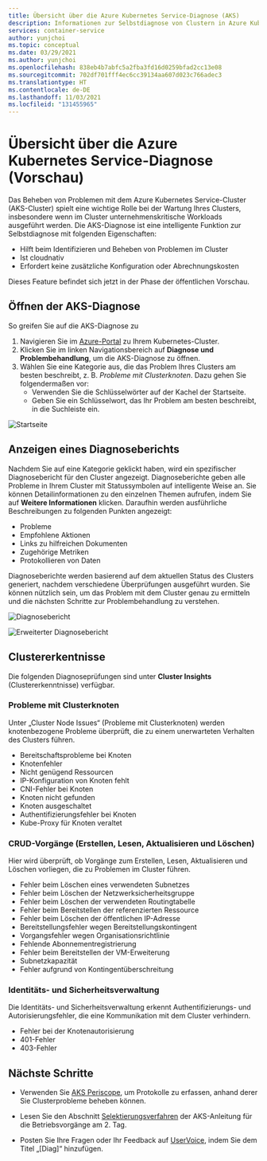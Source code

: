 ```yaml
---
title: Übersicht über die Azure Kubernetes Service-Diagnose (AKS)
description: Informationen zur Selbstdiagnose von Clustern in Azure Kubernetes Service.
services: container-service
author: yunjchoi
ms.topic: conceptual
ms.date: 03/29/2021
ms.author: yunjchoi
ms.openlocfilehash: 838eb4b7abfc5a2fba3fd16d0259bfad2cc13e08
ms.sourcegitcommit: 702df701fff4ec6cc39134aa607d023c766adec3
ms.translationtype: HT
ms.contentlocale: de-DE
ms.lasthandoff: 11/03/2021
ms.locfileid: "131455965"
---
```

# <a name="azure-kubernetes-service-diagnostics-preview-overview"></a>Übersicht über die Azure Kubernetes Service-Diagnose (Vorschau)

Das Beheben von Problemen mit dem Azure Kubernetes Service-Cluster (AKS-Cluster) spielt eine wichtige Rolle bei der Wartung Ihres Clusters, insbesondere wenn im Cluster unternehmenskritische Workloads ausgeführt werden. Die AKS-Diagnose ist eine intelligente Funktion zur Selbstdiagnose mit folgenden Eigenschaften:
* Hilft beim Identifizieren und Beheben von Problemen im Cluster 
* Ist cloudnativ
* Erfordert keine zusätzliche Konfiguration oder Abrechnungskosten

Dieses Feature befindet sich jetzt in der Phase der öffentlichen Vorschau. 

## <a name="open-aks-diagnostics"></a>Öffnen der AKS-Diagnose

So greifen Sie auf die AKS-Diagnose zu

1. Navigieren Sie im [Azure-Portal](https://portal.azure.com) zu Ihrem Kubernetes-Cluster.
1. Klicken Sie im linken Navigationsbereich auf **Diagnose und Problembehandlung**, um die AKS-Diagnose zu öffnen.
1. Wählen Sie eine Kategorie aus, die das Problem Ihres Clusters am besten beschreibt, z. B. _Probleme mit Clusterknoten_. Dazu gehen Sie folgendermaßen vor:
    * Verwenden Sie die Schlüsselwörter auf der Kachel der Startseite.
    * Geben Sie ein Schlüsselwort, das Ihr Problem am besten beschreibt, in die Suchleiste ein.

![Startseite](./media/concepts-diagnostics/aks-diagnostics-homepage.png)

## <a name="view-a-diagnostic-report"></a>Anzeigen eines Diagnoseberichts

Nachdem Sie auf eine Kategorie geklickt haben, wird ein spezifischer Diagnosebericht für den Cluster angezeigt. Diagnoseberichte geben alle Probleme in Ihrem Cluster mit Statussymbolen auf intelligente Weise an. Sie können Detailinformationen zu den einzelnen Themen aufrufen, indem Sie auf **Weitere Informationen** klicken. Daraufhin werden ausführliche Beschreibungen zu folgenden Punkten angezeigt:
* Probleme
* Empfohlene Aktionen
* Links zu hilfreichen Dokumenten
* Zugehörige Metriken
* Protokollieren von Daten 

Diagnoseberichte werden basierend auf dem aktuellen Status des Clusters generiert, nachdem verschiedene Überprüfungen ausgeführt wurden. Sie können nützlich sein, um das Problem mit dem Cluster genau zu ermitteln und die nächsten Schritte zur Problembehandlung zu verstehen.

![Diagnosebericht](./media/concepts-diagnostics/diagnostic-report.png)

![Erweiterter Diagnosebericht](./media/concepts-diagnostics/node-issues.png)

## <a name="cluster-insights"></a>Clustererkentnisse

Die folgenden Diagnoseprüfungen sind unter **Cluster Insights** (Clustererkenntnisse) verfügbar.

### <a name="cluster-node-issues"></a>Probleme mit Clusterknoten

Unter „Cluster Node Issues“ (Probleme mit Clusterknoten) werden knotenbezogene Probleme überprüft, die zu einem unerwarteten Verhalten des Clusters führen.

- Bereitschaftsprobleme bei Knoten
- Knotenfehler
- Nicht genügend Ressourcen
- IP-Konfiguration von Knoten fehlt
- CNI-Fehler bei Knoten
- Knoten nicht gefunden
- Knoten ausgeschaltet
- Authentifizierungsfehler bei Knoten
- Kube-Proxy für Knoten veraltet

### <a name="create-read-update--delete-crud-operations"></a>CRUD-Vorgänge (Erstellen, Lesen, Aktualisieren und Löschen)

Hier wird überprüft, ob Vorgänge zum Erstellen, Lesen, Aktualisieren und Löschen vorliegen, die zu Problemen im Cluster führen.

- Fehler beim Löschen eines verwendeten Subnetzes
- Fehler beim Löschen der Netzwerksicherheitsgruppe
- Fehler beim Löschen der verwendeten Routingtabelle
- Fehler beim Bereitstellen der referenzierten Ressource
- Fehler beim Löschen der öffentlichen IP-Adresse
- Bereitstellungsfehler wegen Bereitstellungskontingent
- Vorgangsfehler wegen Organisationsrichtlinie
- Fehlende Abonnementregistrierung
- Fehler beim Bereitstellen der VM-Erweiterung
- Subnetzkapazität
- Fehler aufgrund von Kontingentüberschreitung

### <a name="identity-and-security-management"></a>Identitäts- und Sicherheitsverwaltung

Die Identitäts- und Sicherheitsverwaltung erkennt Authentifizierungs- und Autorisierungsfehler, die eine Kommunikation mit dem Cluster verhindern.

- Fehler bei der Knotenautorisierung
- 401-Fehler
- 403-Fehler

## <a name="next-steps"></a>Nächste Schritte

* Verwenden Sie [AKS Periscope](https://aka.ms/aksperiscope), um Protokolle zu erfassen, anhand derer Sie Clusterprobleme beheben können.

* Lesen Sie den Abschnitt [Selektierungsverfahren](/azure/architecture/operator-guides/aks/aks-triage-practices) der AKS-Anleitung für die Betriebsvorgänge am 2. Tag.

* Posten Sie Ihre Fragen oder Ihr Feedback auf [UserVoice](https://feedback.azure.com/d365community/forum/aabe212a-f724-ec11-b6e6-000d3a4f0da0), indem Sie dem Titel „[Diag]“ hinzufügen.

